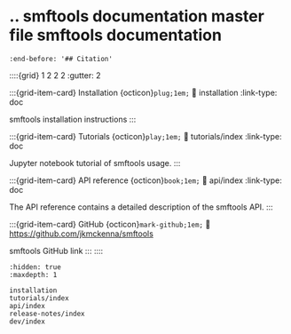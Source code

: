 .. smftools documentation master file
smftools documentation
======================

```{include} ../../README.md
:end-before: '## Citation'
```

::::{grid} 1 2 2 2
:gutter: 2

:::{grid-item-card} Installation {octicon}`plug;1em;`
:link: installation
:link-type: doc

smftools installation instructions
:::

:::{grid-item-card} Tutorials {octicon}`play;1em;`
:link: tutorials/index
:link-type: doc

Jupyter notebook tutorial of smftools usage.
:::

:::{grid-item-card} API reference {octicon}`book;1em;`
:link: api/index
:link-type: doc

The API reference contains a detailed description of
the smftools API.
:::

:::{grid-item-card} GitHub {octicon}`mark-github;1em;`
:link: https://github.com/jkmckenna/smftools

smftools GitHub link
:::
::::

```{toctree}
:hidden: true
:maxdepth: 1

installation
tutorials/index
api/index
release-notes/index
dev/index
```

[github]: https://github.com/jkmckenna/smftools